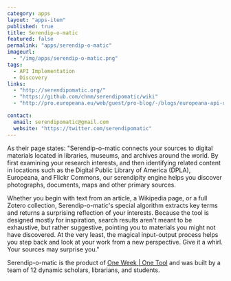 ```yaml
---
category: apps
layout: "apps-item"
published: true
title: Serendip-o-matic
featured: false
permalink: "apps/serendip-o-matic"
imageurl: 
  - "/img/apps/serendip-o-matic.png"
tags: 
  - API Implementation
  - Discovery
links: 
  - "http://serendipomatic.org/"
  - "https://github.com/chnm/serendipomatic/wiki"
  - "http://pro.europeana.eu/web/guest/pro-blog/-/blogs/europeana-api-used-in-one-week-%7C-one-tool-s-serendip-o-matic!"

contact: 
  email: serendipomatic@gmail.com
  website: "https://twitter.com/serendipomatic"
---
```

As their page states:
"Serendip-o-matic connects your sources to digital materials located in libraries, museums, and archives around the world. By first examining your research interests, and then identifying related content in locations such as the Digital Public Library of America (DPLA), Europeana, and Flickr Commons, our serendipity engine helps you discover photographs, documents, maps and other primary sources.

Whether you begin with text from an article, a Wikipedia page, or a full Zotero collection, Serendip-o-matic's special algorithm extracts key terms and returns a surprising reflection of your interests. Because the tool is designed mostly for inspiration, search results aren't meant to be exhaustive, but rather suggestive, pointing you to materials you might not have discovered. At the very least, the magical input-output process helps you step back and look at your work from a new perspective. Give it a whirl. Your sources may surprise you."

Serendip-o-matic is the product of [One Week &#124; One Tool](http://www.oneweekonetool.org/) and was built by a team of 12 dynamic scholars, librarians, and students.
